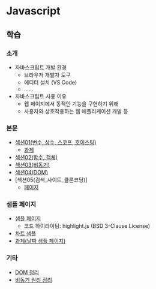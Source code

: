 # Javascript
## 학습
### 소개
- 자바스크립트 개발 환경
    - 브라우저 개발자 도구
    - 에디터 설치 (VS Code)
    - ......
- 자바스크립트 사용 이유
    - 웹 페이지에서 동적인 기능을 구현하기 위해
    - 사용자와 상호작용하는 웹 애플리케이션 개발 등
### 본문
- [섹션01(변수, 상수, 스코프, 호이스팅)](./descriptions/Section01.md)
    - [과제](./descriptions/Section01_과제.md)
- [섹션02(함수, 객체)](./descriptions/Section02.md)
- [섹션03(비동기)](./descriptions/Section03.md)
- [섹션04(DOM)](./descriptions/Section04.md)
- [섹션05(검색_사이트_클론코딩)]
    - [페이지](./pages/search.html)
### 샘플 페이지
- [샘플 페이지](https://fndlwl64.github.io/learn_frontend_javascript/)
    - 코드 하이라이팅: highlight.js (BSD 3-Clause License)
- [차트 샘플](https://fndlwl64.github.io/learn_frontend_javascript/pages/chartjs.html)
- [과제(날짜 샘플 페이지)](https://fndlwl64.github.io/learn_frontend_javascript/pages/date.html)

### 기타
- [DOM 정리](./descriptions/DOM.md)
- [비동기 원리 정리](./descriptions/Async.md)